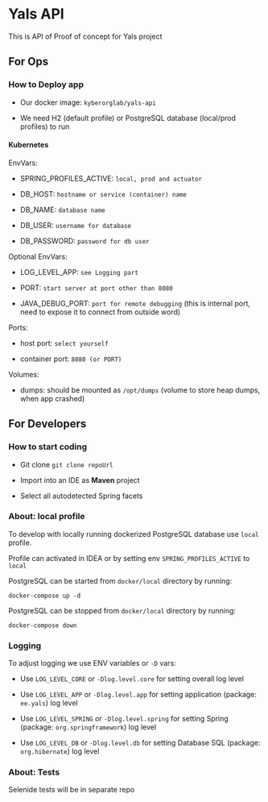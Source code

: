 # Yals API 
This is API of Proof of concept for Yals project 

## For Ops
### How to Deploy app

* Our docker image: `kyberorglab/yals-api`

* We need H2 (default profile) or PostgreSQL database (local/prod profiles) to run

#### Kubernetes

EnvVars: 

* SPRING_PROFILES_ACTIVE: `local, prod and actuator`

* DB_HOST: `hostname or service (container) name`

* DB_NAME: `database name`

* DB_USER: `username for database`

* DB_PASSWORD: `password for db user`

Optional EnvVars: 

* LOG_LEVEL_APP: `see Logging part`

* PORT: `start server at port other than 8080 `

* JAVA_DEBUG_PORT: `port for remote debugging` (this is internal port, need to expose it to connect from outside word)

Ports: 

* host port: `select yourself`

* container port: `8080 (or PORT)`

Volumes:

* dumps: should be mounted as `/opt/dumps` (volume to store heap dumps, when app crashed)

## For Developers
### How to start coding

* Git clone ``` git clone repoUrl ```

* Import into an IDE as **Maven** project

* Select all autodetected Spring facets

### About: local profile
To develop with locally running dockerized PostgreSQL database use `local` profile.

Profile can activated in IDEA or by setting env `SPRING_PROFILES_ACTIVE` to `local`

PostgreSQL can be started from `docker/local` directory by running:

```shell script
docker-compose up -d
``` 

PostgreSQL can be stopped from `docker/local` directory by running:

```shell script
docker-compose down
```

### Logging
To adjust logging we use ENV variables or `-D` vars: 

* Use `LOG_LEVEL_CORE` or `-Dlog.level.core` for setting overall log level

* Use `LOG_LEVEL_APP` or `-Dlog.level.app` for setting application (package: `ee.yals`) log level

* Use `LOG_LEVEL_SPRING` or `-Dlog.level.spring` for setting Spring (package: `org.springframework`) log level

* Use `LOG_LEVEL_DB` or `-Dlog.level.db` for setting Database SQL (package: `org.hibernate`) log level

### About: Tests

Selenide tests will be in separate repo
